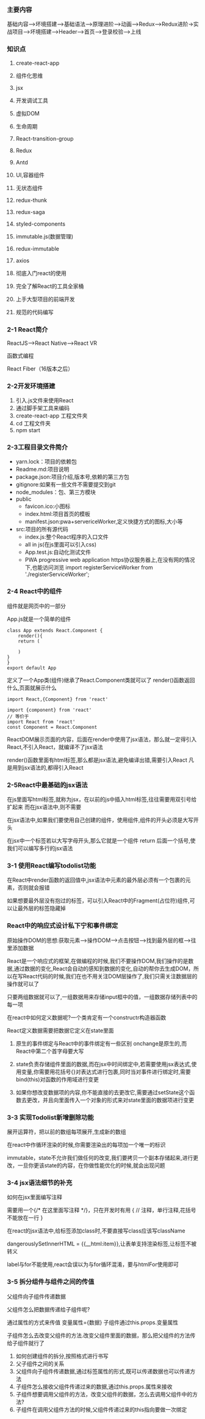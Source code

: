### 主要内容

基础内容-->坏境搭建-->基础语法-->原理进阶-->动画-->Redux-->Redux进阶->实战项目-->坏境搭建-->Header-->首页-->登录校验-->上线

### 知识点

1. create-react-app
2. 组件化思维
3. jsx
4. 开发调试工具
5. 虚拟DOM
6. 生命周期
7. React-transition-group
8. Redux
9. Antd
10. UI,容器组件
11. 无状态组件
12. redux-thunk
13. redux-saga
14. styled-components
15. immutable.js(数据管理)
16. redux-immutable
17. axios

1. 彻底入门react的使用
2. 完全了解React的工具全家桶
3. 上手大型项目的前端开发
4. 规范的代码编写

### 2-1 React简介

ReactJS-->React Native-->React VR

函数式编程

React Fiber（16版本之后）

### 2-2开发环境搭建

1. 引入.js文件来使用React 
2. 通过脚手架工具来编码
3. create-react-app 工程文件夹
4. cd 工程文件夹 
5. npm start 

### 2-3工程目录文件简介

* yarn.lock：项目的依赖包
* Readme.md:项目说明
* package.json:项目介绍,版本号,依赖的第三方包
* gitignore:如果有一些文件不需要提交到git
* node_modules：包、第三方模块
* public
  * favicon.ico:小图标
  * index.html:项目首页的模板
  * manifest.json:pwa+servericeWorker,定义快捷方式的图标,大小等
* src:项目的所有源代码
  * index.js:整个React程序的入口文件
  * all in js(在js里面可以引入css)
  * App.test.js:自动化测试文件
  *  PWA progressive web application
 https协议服务器上,在没有网的情况下,也能访问浏览
import registerServiceWorker from './registerServiceWorker';
### 2-4 React中的组件

组件就是网页中的一部分

App.js就是一个简单的组件
```
class App extends React.Component {
    render(){
    return (
        
    )
}
}
export default App
```
定义了一个App类(组件)继承了React.Component类就可以了
render()函数返回什么,页面就展示什么
```
import React,{Component} from 'react'

import {component} from 'react'
// 等价于
import React from 'react'
const Component = React.Component
```

ReactDOM展示页面的内容，后面在render中使用了jsx语法，那么就一定得引入React,不引入React，就编译不了jsx语法

render()函数里面有html标签,那么都是jsx语法,避免编译出错,需要引入React
凡是用到jsx语法的,都得引入React

### 2-5React中最基础的jsx语法

在js里面写html标签,就称为jsx，在以前的js中插入html标签,往往需要用双引号给扩起来
而在jsx语法中,则不需要

在jsx语法中,如果我们要使用自己创建的组件，使用组件,组件的开头必须是大写开头

在jsx中一个标签若以大写字母开头,那么它就是一个组件
return 后面一个括号,使我们可以编写多行的jsx语法

### 3-1 使用React编写todolist功能

在React中render函数的返回值中,jsx语法中元素的最外层必须有一个包裹的元素，否则就会报错

如果想要最外层没有抱过的标签，可以引入React中的Fragment(占位符)组件,可以让最外层的标签隐藏掉

### React中的响应式设计私下宁和事件绑定

原始操作DOM的思想:获取元素-->操作DOM-->点击按钮-->找到最外层的框-->往里添加数据

React是一个响应式的框架,在做编程的时候,我们不要操作DOM,我们操作的是数据,通过数据的变化,React会自动的感知到数据的变化,自动的帮你去生成DOM，所以在写React代码的时候,我们在也不用关注DOM层操作了,我们只需关注数据层的操作就可以了

只要两组数据就可以了,一组数据用来存储input框中的值，一组数据存储列表中的每一项

在react中如何定义数据呢?一个类肯定有一个constructr构造器函数

React定义数据需要把数据它定义在state里面

1. 原生的事件绑定与React中的事件绑定有一些区别
onchange是原生的,而React中第二个首字母要大写

2. state负责存储组件里面的数据,而在jsx中时间绑定中,若需要使用jsx表达式,使用变量,你需要用花括号{}对表达式进行包裹,同时当对事件进行绑定时,需要bind(this)对函数的作用域进行变更
3. 如果你想改变数据项的内容,你不能直接的去更改它,需要通过setState这个函数去更改，并且向里面传入一个对象的形式来对state里面的数据项进行变更

### 3-3 实现Todolist新增删除功能

展开运算符，把以前的数组每项展开,生成新的数组

在react中作循环渲染的时候,你需要渲染出的每项加一个唯一的标识

immutable，state不允许我们做任何的改变,我们要拷贝一个副本存储起来,进行更改，一旦你更该state的内容，在你做性能优化的时候,就会出现问题

### 3-4 jsx语法细节的补充

如何在jsx里面编写注释

需要用一个{/* 在这里面写注释 */}，只在开发时有用
{
    // 注释，单行注释,花括号不能放在一行
}

在react的jsx语法中,给标签添加class时,不要直接写class应该写className

dangerouslySetInnerHTML = {{__html:item}},让表单支持渲染标签,让标签不被转义

label与for不能使用,react会误以为与for循环混淆，要与htmlFor使用即可

### 3-5 拆分组件与组件之间的传值

父组件向子组件传递数据

父组件怎么把数据传递给子组件呢?

通过属性的方式来传值 变量属性={数据}
子组件通过this.props.变量属性

子组件怎么去改变父组件的方法.改变父组件里面的数据，那么把父组件的方法传给子组件就行了


1. 如何创建组件的拆分,按照格式进行书写
2. 父子组件之间的关系
3. 父组件向子组件传递数据,通过标签属性的形式,既可以传递数据也可以传递方法
4. 子组件怎么接收父组件传递过来的数据,通过this.props.属性来接收
5. 子组件想要调用父组件的方法，改变父组件的数据，怎么去调用父组件中的方法?
6. 子组件在调用父组件方法的时候,父组件传递过来的this指向要做一次绑定



